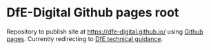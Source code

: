 # DfE-Digital Github pages root

Repository to publish site at https://dfe-digital.github.io/ using [Github pages](https://pages.github.com/).
Currently redirecting to [DfE technical guidance](https://technical-guidance.education.gov.uk).

